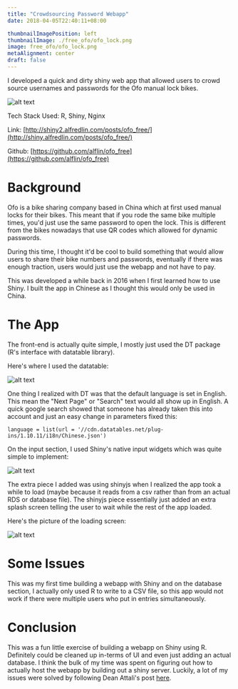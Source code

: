```yaml
---
title: "Crowdsourcing Password Webapp"
date: 2018-04-05T22:40:11+08:00

thumbnailImagePosition: left
thumbnailImage: ./free_ofo/ofo_lock.png
image: free_ofo/ofo_lock.png
metaAlignment: center
draft: false
---
```


I developed a quick and dirty shiny web app that allowed users to crowd source usernames and passwords for the Ofo manual lock bikes.
<!--more-->

![alt text](/free_ofo/freeofo.gif "app")


Tech Stack Used: R, Shiny, Nginx 

Link: [http://shiny2.alfredlin.com/posts/ofo_free/](http://shiny.alfredlin.com/posts/ofo_free/)

Github: [https://github.com/alflin/ofo_free](https://github.com/alflin/ofo_free)

# Background

Ofo is a bike sharing company based in China which at first used manual locks for their bikes. This meant that if you rode the same bike multiple times, you'd just use the same password to open the lock. This is different from the bikes nowadays that use QR codes which allowed for dynamic passwords.

During this time, I thought it'd be cool to build something that would allow users to share their bike numbers and passwords, eventually if there was enough traction, users would just use the webapp and not have to pay.

This was developed a while back in 2016 when I first learned how to use Shiny. I built the app in Chinese as I thought this would only be used in China.


# The App

The front-end is actually quite simple, I mostly just used the DT package (R's interface with datatable library). 

Here's where I used the datatable:

![alt text](/free_ofo/free_ofo_voting.png "datatable")



One thing I realized with DT was that the default language is set in English. This mean the "Next Page" or "Search" text would all show up in English. A quick google search showed that someone has already taken this into account and just an easy change in parameters fixed this:

`language = list(url = '//cdn.datatables.net/plug-ins/1.10.11/i18n/Chinese.json')`


On the input section, I used Shiny's native input widgets which was quite simple to implement:

![alt text](/free_ofo/free_ofo_adding.png "adding")


The extra piece I added was using shinyjs when I realized the app took a while to load (maybe because it reads from a csv rather than from an actual RDS or database file). The shinyjs piece essentially just added an extra splash screen telling the user to wait while the rest of the app loaded.

Here's the picture of the loading screen:

![alt text](/free_ofo/free_ofo_loading.png "loading")


# Some Issues

This was my first time building a webapp with Shiny and on the database section, I actually only used R to write to a CSV file, so this app would not work if there were multiple users who put in entries simultaneously.


# Conclusion

This was a fun little exercise of building a webapp on Shiny using R. Definitely could be cleaned up in-terms of UI and even just adding an actual database. I think the bulk of my time was spent on figuring out how to actually host the webapp by building out a shiny server. Luckily, a lot of my issues were solved by following Dean Attali's post [here](https://deanattali.com/2015/05/09/setup-rstudio-shiny-server-digital-ocean/).











